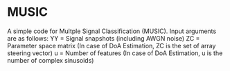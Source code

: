 # MUSIC
A simple code for Multple Signal Classification (MUSIC). 
Input arguments are as follows:
YY = Signal snapshots (including AWGN noise)
ZC = Parameter space matrix (In case of DoA Estimation, ZC is the set of array steering vector)
u = Number of features (In case of DoA Estimation, u is the number of complex sinusoids)

